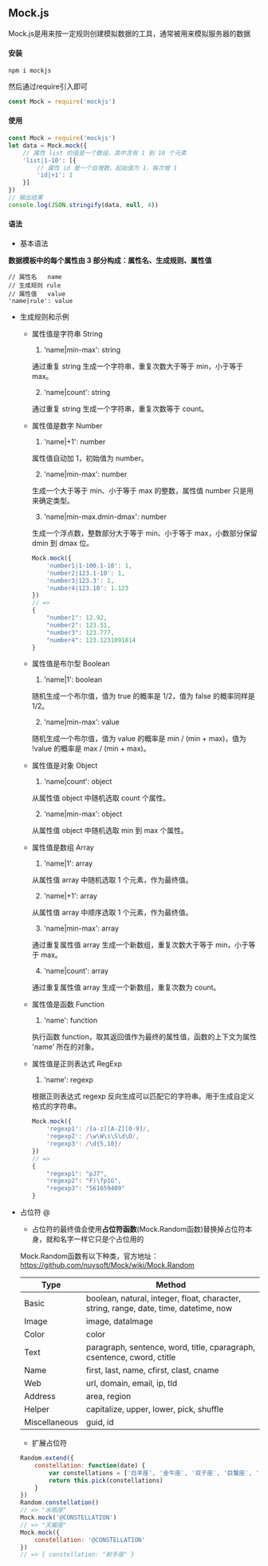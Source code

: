 ## Mock.js
Mock.js是用来按一定规则创建模拟数据的工具，通常被用来模拟服务器的数据

#### 安装
```shell script
npm i mockjs
```
然后通过require引入即可
```js
const Mock = require('mockjs')
```

#### 使用
```js
const Mock = require('mockjs')
let data = Mock.mock({
    // 属性 list 的值是一个数组，其中含有 1 到 10 个元素
    'list|1-10': [{
        // 属性 id 是一个自增数，起始值为 1，每次增 1
        'id|+1': 1
    }]
})
// 输出结果
console.log(JSON.stringify(data, null, 4))
```

#### 语法
- 基本语法

<b>数据模板中的每个属性由 3 部分构成：属性名、生成规则、属性值</b>
```
// 属性名   name
// 生成规则 rule
// 属性值   value
'name|rule': value
```

- 生成规则和示例
    - 属性值是字符串 String
        1. 'name|min-max': string
        
        通过重复 string 生成一个字符串，重复次数大于等于 min，小于等于 max。
        
        2. 'name|count': string
        
        通过重复 string 生成一个字符串，重复次数等于 count。

    - 属性值是数字 Number
        1. 'name|+1': number
        
        属性值自动加 1，初始值为 number。
        
        2. 'name|min-max': number
        
        生成一个大于等于 min、小于等于 max 的整数，属性值 number 只是用来确定类型。
        
        3. 'name|min-max.dmin-dmax': number
        
        生成一个浮点数，整数部分大于等于 min、小于等于 max，小数部分保留 dmin 到 dmax 位。
        ```js
        Mock.mock({
            'number1|1-100.1-10': 1,
            'number2|123.1-10': 1,
            'number3|123.3': 1,
            'number4|123.10': 1.123
        })
        // =>
        {
            "number1": 12.92,
            "number2": 123.51,
            "number3": 123.777,
            "number4": 123.1231091814
        }
        ```

    - 属性值是布尔型 Boolean
        1. 'name|1': boolean
        
        随机生成一个布尔值，值为 true 的概率是 1/2，值为 false 的概率同样是 1/2。
        
        2. 'name|min-max': value
        
        随机生成一个布尔值，值为 value 的概率是 min / (min + max)，值为 !value 的概率是 max / (min + max)。
        
    - 属性值是对象 Object
        1. 'name|count': object
        
        从属性值 object 中随机选取 count 个属性。
        
        2. 'name|min-max': object
        
        从属性值 object 中随机选取 min 到 max 个属性。

    - 属性值是数组 Array
        1. 'name|1': array
        
        从属性值 array 中随机选取 1 个元素，作为最终值。
        
        2. 'name|+1': array
        
        从属性值 array 中顺序选取 1 个元素，作为最终值。
        
        3. 'name|min-max': array
        
        通过重复属性值 array 生成一个新数组，重复次数大于等于 min，小于等于 max。
        
        4. 'name|count': array
        
        通过重复属性值 array 生成一个新数组，重复次数为 count。

    - 属性值是函数 Function
        1. 'name': function
        
        执行函数 function，取其返回值作为最终的属性值，函数的上下文为属性 'name' 所在的对象。

    - 属性值是正则表达式 RegExp
        1. 'name': regexp
        
        根据正则表达式 regexp 反向生成可以匹配它的字符串。用于生成自定义格式的字符串。
        ```js
        Mock.mock({
            'regexp1': /[a-z][A-Z][0-9]/,
            'regexp2': /\w\W\s\S\d\D/,
            'regexp3': /\d{5,10}/
        })
        // =>
        {
            "regexp1": "pJ7",
            "regexp2": "F)\fp1G",
            "regexp3": "561659409"
        }
        ```

- 占位符 @
    - 占位符的最终值会使用<b>占位符函数</b>(Mock.Random函数)替换掉占位符本身，就和名字一样它只是个占位用的    
    
    Mock.Random函数有以下种类，官方地址：https://github.com/nuysoft/Mock/wiki/Mock.Random
    
    Type |	Method
    --- | ---
    Basic |	boolean, natural, integer, float, character, string, range, date, time, datetime, now
    Image |	image, dataImage
    Color |	color
    Text |	paragraph, sentence, word, title, cparagraph, csentence, cword, ctitle
    Name |	first, last, name, cfirst, clast, cname
    Web |	url, domain, email, ip, tld
    Address |	area, region
    Helper |	capitalize, upper, lower, pick, shuffle
    Miscellaneous |	guid, id

    - 扩展占位符
    ```js
    Random.extend({
        constellation: function(date) {
            var constellations = ['白羊座', '金牛座', '双子座', '巨蟹座', '狮子座', '处女座', '天秤座', '天蝎座', '射手座', '摩羯座', '水瓶座', '双鱼座']
            return this.pick(constellations)
        }
    })
    Random.constellation()
    // => "水瓶座"
    Mock.mock('@CONSTELLATION')
    // => "天蝎座"
    Mock.mock({
        constellation: '@CONSTELLATION'
    })
    // => { constellation: "射手座" }
    ```
